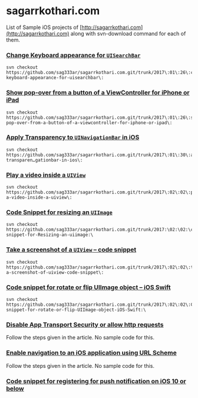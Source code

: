 # sagarrkothari.com

List of Sample iOS projects of [http://sagarrkothari.com](http://sagarrkothari.com) along with svn-download command for each of them.

### [Change Keyboard appearance for `UISearchBar`](http://sagarrkothari.com/2017/01/26/change-keyboard-appearance-for-uisearchbar/)

```
svn checkout https://github.com/sag333ar/sagarrkothari.com.git/trunk/2017\:01\:26\:change-keyboard-appearance-for-uisearchbar\:
```

### [Show pop-over from a button of a ViewController for iPhone or iPad](http://sagarrkothari.com/2017/01/26/show-pop-over-from-a-button-of-a-viewcontroller-for-iphone-or-ipad/)

```
svn checkout https://github.com/sag333ar/sagarrkothari.com.git/trunk/2017\:01\:26\:show-pop-over-from-a-button-of-a-viewcontroller-for-iphone-or-ipad\:
```

### [Apply Transparency to `UINavigationBar` in iOS](http://sagarrkothari.com/2017/01/30/apply-transparency-to-uinavigationbar-in-ios/)

```
svn checkout https://github.com/sag333ar/sagarrkothari.com.git/trunk/2017\:01\:30\:apply-transparen…gationbar-in-ios\:
```

### [Play a video inside a `UIView`](http://sagarrkothari.com/2017/02/02/play-a-video-inside-a-uiview/)

```
svn checkout https://github.com/sag333ar/sagarrkothari.com.git/trunk/2017\:02\:02\:play-a-video-inside-a-uiview\:
```

### [Code Snippet for resizing an `UIImage`](http://sagarrkothari.com/2017/02/02/code-snippet-for-resizing-an-uiimage/)

```
svn checkout https://github.com/sag333ar/sagarrkothari.com.git/trunk/2017:\02:\02:\code-snippet-for-Resizing-an-uiimage:\
```

### [Take a screenshot of a `UIView` – code snippet](http://sagarrkothari.com/2017/02/02/take-a-screenshot-of-a-uiview-code-snippet/)

```
svn checkout https://github.com/sag333ar/sagarrkothari.com.git/trunk/2017\:02\:02\:take-a-screenshot-of-uiview-code-snippet\:
```

### [Code snippet for rotate or flip UIImage object – iOS Swift](sagarrkothari.com/2017/02/02/code-snippet-for-rotate-or-flip-uiimage-object-ios-swift/)

```
svn checkout https://github.com/sag333ar/sagarrkothari.com.git/trunk/2017\:02\:02\:Code-snippet-for-rotate-or-flip-UIImage-object-iOS-Swift:\
```

### [Disable App Transport Security or allow http requests](http://sagarrkothari.com/2017/02/02/disable-app-transport-security-or-allow-http-requests/)

Follow the steps given in the article. No sample code for this.

### [Enable navigation to an iOS application using URL Scheme](sagarrkothari.com/2017/02/07/enable-navigation-to-an-ios-application-using-url-scheme/)

Follow the steps given in the article. No sample code for this.

### [Code snippet for registering for push notification on iOS 10 or below](http://sagarrkothari.com/2017/02/07/code-snippet-for-registering-for-push-notification-on-ios-10-or-below/)